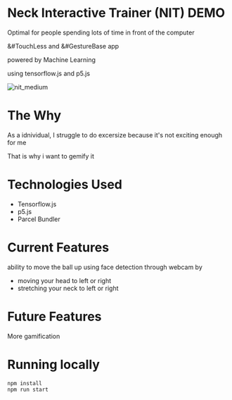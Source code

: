 # Neck Interactive Trainer (NIT) DEMO

Optimal for people spending lots of time in front of the computer

&#TouchLess and &#GestureBase app

powered by Machine Learning

using tensorflow.js and p5.js

![nit_medium](https://user-images.githubusercontent.com/10913420/124361986-3cb27e80-dc2a-11eb-8133-292c23db0fc4.gif)


# The Why

As a idnividual, I struggle to do excersize
because it's not exciting enough for me

That is why i want to gemify it

# Technologies Used
- Tensorflow.js
- p5.js
- Parcel Bundler

# Current Features
ability to move the ball up using face detection through webcam by
- moving your head to left or right 
- stretching your neck to left or right


# Future Features
More gamification

# Running locally

```shel
npm install
npm run start
```
